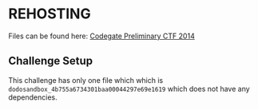# REHOSTING

Files can be found here: [Codegate Preliminary CTF 2014](https://github.com/pwncollege/ctf-archive/blob/main/codegateprelims2014/dodosandbox/dodosandbox_4b755a6734301baa00044297e69e1619)

## Challenge Setup
This challenge has only one file which which is `dodosandbox_4b755a6734301baa00044297e69e1619` which does not have any dependencies.